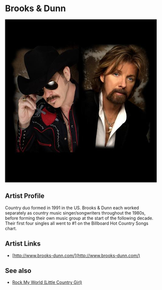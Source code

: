 # Brooks & Dunn

![](../../assets/artists/Brooks_and_Dunn.png)

## Artist Profile

Country duo formed in 1991 in the US. Brooks & Dunn each worked separately as country music singer/songwriters throughout the 1980s, before forming their own music group at the start of the following decade. Their first four singles all went to #1 on the Billboard Hot Country Songs chart.

## Artist Links

- [http://www.brooks-dunn.com/](http://www.brooks-dunn.com/)


## See also

- [Rock My World (Little Country Girl)](Rock_My_World_Little_Country_Girl.md)
